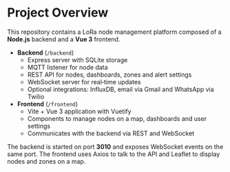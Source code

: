 # Project Overview

This repository contains a LoRa node management platform composed of a **Node.js** backend and a **Vue 3** frontend.

- **Backend** (`/backend`)
  - Express server with SQLite storage
  - MQTT listener for node data
  - REST API for nodes, dashboards, zones and alert settings
  - WebSocket server for real‑time updates
  - Optional integrations: InfluxDB, email via Gmail and WhatsApp via Twilio
- **Frontend** (`/frontend`)
  - Vite + Vue 3 application with Vuetify
  - Components to manage nodes on a map, dashboards and user settings
  - Communicates with the backend via REST and WebSocket

The backend is started on port **3010** and exposes WebSocket events on the same port. The frontend uses Axios to talk to the API and Leaflet to display nodes and zones on a map.
